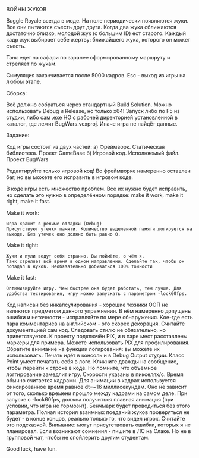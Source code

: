 ВОЙНЫ ЖУКОВ

Buggle Royale всегда в моде. На поле периодически появляются жуки. Все они пытаются съесть друг друга. Когда два жука сближаются достаточно близко, молодой жук (с большим ID) ест старого.
Каждый кадр жук выбирает себе жертву: ближайшего жука, которого он может съесть.

Танк едет на сафари по заранее сформированному маршруту и стреляет по жукам.

Симуляция заканчивается после 5000 кадров. Esc - выход из игры на любом этапе.

Сборка:

Всё должно собраться через стандартный Build Solution. Можно использовать Debug и Release, но только x64!
Запуск либо по F5 из студии, либо сам .exe НО с рабочей директорией установленной в каталог, где лежит BugWars.vcxproj. Иначе игра не найдёт данные.

Задание:

Код игры состоит из двух частей:
	а) Фреймворк. Статическая библиотека. Проект GameBase
	б) Игровой код. Исполняемый файл. Проект BugWars
	
Редактируйте только игровой код!
Во фреймворке намеренно оставлен баг, но вы можете его исправить в игровом коде.

В коде игры есть множество проблем. Все их нужно будет исправить, но сделать это нужно в определённом порядке: make it work, make it right, make it fast.

Make it work:

	Игра крашит в режиме отладки (Debug)
	Присутствуют утечки памяти. Количество выделенной памяти логируется на выходе. Без утечек оно должно быть равно 0.
	
Make it right:

	Жуки и пули ведут себя странно. Вы поймёте, о чём я.
	Танк стреляет всё время в одном направлении. Сделайте так, чтобы он попадал в жуков. Необязательно добиваться 100% точности
	
Make it fast:

	Оптимизируйте игру. Чем быстрее она будет работать, тем лучше. Для удобства тестирования, игру можно запускать с параметром -lock60fps. 

	
Код написан без инкапсулирования - хорошие техники ООП не являются предметом данного упражнения.
В нём намеренно допущены ошибки и неточности - исправляйте по мере обнаружения.
Кое-где есть пара комментариев на английском - это скорее декорация. Считайте документацией сам код.
Следовать стилю не обязательно, но приветствуется.
К проекту подключён PIX, и в паре мест расставлены маркеры для примера. Можете использовать PIX для профилирования.
Обратите внимание на функции логирования: вы можете их использовать. Печать идёт в консоль и в Debug Output студии. Класс Point умеет печатать себя в логе. Кликните дважды на сообщение, чтобы перейти к строке в коде. Но помните, что объёмное логгирование замедлит игру. 
Скорости указаны в пикселях/с.
Время обычно считается кадрами.
Для анимации в кадрах используется фиксированное время равное dt=~16 миллисекундам. Оно не зависит от того, сколько времени прошло между кадрами на самом деле. При запуске с -lock60fps, должна получиться плавная анимация (при условии, что игра не тормозит). Бенчмарк будет проводиться без этого параметра.
Полная история взаимных поеданий жуков проверяться не будет - в конце концов, реально только то, что видел игрок. Считайте это подсказкой.
Внимание: могут присутствовать ошибки, которых я не планировал. Если возникают сомнения - пишите в ЛС на Слаке. Но не в групповой чат, чтобы не спойлерить другим студентам.

Good luck, have fun.